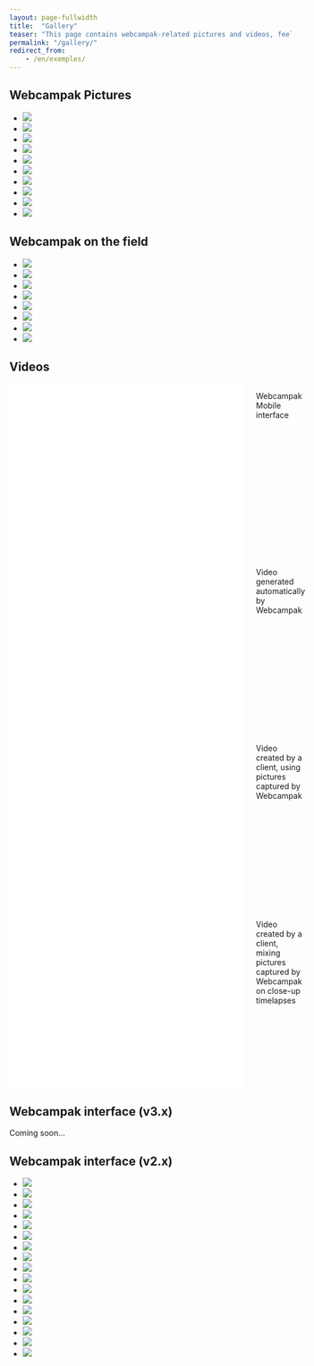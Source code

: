 ```yaml
---
layout: page-fullwidth
title:  "Gallery"
teaser: "This page contains webcampak-related pictures and videos, feel free to contact us if you want to learn more."
permalink: "/gallery/"
redirect_from:
    - /en/exemples/
---
```


## Webcampak Pictures
<ul class="clearing-thumbs small-block-grid-5" data-clearing>
  <li><a href="http://www.webcampak.com/wp-content/uploads/2010/07/IMG_1249.jpg"><img data-caption="Webcampak" class="th" src="http://www.webcampak.com/wp-content/uploads/2010/07/IMG_1249-150x150.jpg"></a></li>
  <li><a href="http://www.webcampak.com/wp-content/uploads/2010/07/IMG_1259.jpg"><img data-caption="Webcampak" class="th" src="http://www.webcampak.com/wp-content/uploads/2010/07/IMG_1259-150x150.jpg"></a></li>
  <li><a href="http://www.webcampak.com/wp-content/uploads/2010/07/IMG_1257.jpg"><img data-caption="Webcampak" class="th" src="http://www.webcampak.com/wp-content/uploads/2010/07/IMG_1257-150x150.jpg"></a></li>
  <li><a href="http://www.webcampak.com/wp-content/uploads/2010/07/IMG_1265.jpg"><img data-caption="Webcampak" class="th" src="http://www.webcampak.com/wp-content/uploads/2010/07/IMG_1265-150x150.jpg"></a></li>
  <li><a href="http://www.webcampak.com/wp-content/uploads/2010/07/IMG_1270.jpg"><img data-caption="Webcampak" class="th" src="http://www.webcampak.com/wp-content/uploads/2010/07/IMG_1270-150x150.jpg"></a></li>
  <li><a href="http://www.webcampak.com/wp-content/uploads/2011/07/Capture-IPad.jpg"><img data-caption="Webcampak Mobile (v2.x) running on an iPad" class="th" src="http://www.webcampak.com/wp-content/uploads/2011/07/Capture-IPad-150x150.jpg"></a></li>
  <li><a href="http://www.webcampak.com/wp-content/uploads/2011/07/Capture-IPad2.jpg"><img data-caption="Webcampak Mobile (v2.x) running on an iPad" class="th" src="http://www.webcampak.com/wp-content/uploads/2011/07/Capture-IPad2-150x150.jpg"></a></li>
  <li><a href="http://www.webcampak.com/wp-content/uploads/2011/07/WebcampakLocation1.jpg"><img data-caption="Rental Webcampak" class="th" src="http://www.webcampak.com/wp-content/uploads/2011/07/WebcampakLocation1-150x150.jpg"></a></li>
  <li><a href="http://www.webcampak.com/wp-content/uploads/2011/07/WebcampakLocation2.jpg"><img data-caption="Rental Webcampak" class="th" src="http://www.webcampak.com/wp-content/uploads/2011/07/WebcampakLocation2-150x150.jpg"></a></li>
  <li><a href="http://www.webcampak.com/wp-content/uploads/2011/07/WebcampakLocation3.jpg"><img data-caption="Rental Webcampak" class="th" src="http://www.webcampak.com/wp-content/uploads/2011/07/WebcampakLocation3-150x150.jpg"></a></li>
</ul>

## Webcampak on the field
<ul class="clearing-thumbs small-block-grid-5" data-clearing>
  <li><a href="http://webcampak.github.io/images//MG_2934.jpg"><img data-caption="Webcampak installed on a high-mast, requiring skilled/trained workers to install the system." class="th" src="http://webcampak.github.io/images//MG_2934-150x150.jpg"></a></li>
  <li><a href="http://webcampak.github.io/images//webcampak-high-installation.jpg"><img data-caption="High-mast installation" class="th" src="http://webcampak.github.io/images//webcampak-high-installation-150x150.jpg"></a></li>
  <li><a href="http://webcampak.github.io/images//webcampak-mast-installation.jpg"><img data-caption="Webcampak installed on the mast, the T-bar facilitates access with a ladder." class="th" src="http://webcampak.github.io/images//webcampak-mast-installation-150x150.jpg"></a></li>
  <li><a href="http://webcampak.github.io/images//webcampak-wall-installation.jpg"><img data-caption="Webcampak installed on a wall." class="th" src="http://webcampak.github.io/images//webcampak-wall-installation-150x150.jpg"></a></li>
  <li><a href="http://webcampak.github.io/images//webcampak-roof-installation.jpg"><img data-caption="Webcampak installed on a roof" class="th" src="http://webcampak.github.io/images//webcampak-roof-installation-150x150.jpg"></a></li>
  <li><a href="http://webcampak.github.io/images//IMG_20121120_112458.png"><img data-caption="Webcampak ready to be installed" class="th" src="http://webcampak.github.io/images//IMG_20121120_112458-150x150.png"></a></li>
  <li><a href="http://webcampak.github.io/images//IMG_20121120_113426.png"><img data-caption="Last-minute on-the field mount adjustments" class="th" src="http://webcampak.github.io/images//IMG_20121120_113426-150x150.png"></a></li>
  <li><a href="http://webcampak.github.io/images//IMG_20121120_131220.png"><img data-caption="We are licensed to operate cherry pickers" class="th" src="http://webcampak.github.io/images//IMG_20121120_131220-150x150.png"></a></li>
</ul>

## Videos
<div class="row">
  <div class="large-6 columns">
    <div class="flex-video">
            <iframe width="420" height="315" src="//www.youtube.com/embed/DJGEr7XwLTw" frameborder="0" allowfullscreen></iframe>
    </div>
    <p>Webcampak Mobile interface</p>
  </div>
  <div class="large-6 columns">
    <div class="flex-video">
            <iframe width="420" height="315" src="//www.youtube.com/embed/hEvGPqAwOwc" frameborder="0" allowfullscreen></iframe>
    </div>
    <p>Video generated automatically by Webcampak</p>
  </div>
</div>
<div class="row">
  <div class="large-6 columns">
    <div class="flex-video">
            <iframe width="420" height="315" src="//www.youtube.com/embed/H-7A3Ol_q64" frameborder="0" allowfullscreen></iframe>
    </div>
    <p>Video created by a client, using pictures captured by Webcampak </p>
  </div>
  <div class="large-6 columns">
    <div class="flex-video">
            <iframe width="420" height="315" src="//www.youtube.com/embed/GWFHCpWAJ1s" frameborder="0" allowfullscreen></iframe>
    </div>
    <p>Video created by a client, mixing pictures captured by Webcampak on close-up timelapses</p>
  </div>
</div>

## Webcampak interface (v3.x)
Coming soon...

## Webcampak interface (v2.x)
<ul class="clearing-thumbs small-block-grid-5" data-clearing>
  <li><a href="http://webcampak.github.io/images//wpak2.screenshot.config.capturea-full.en_.png"><img data-caption="Webcampak" class="th" src="http://webcampak.github.io/images//wpak2.screenshot.config.capturea-full.en_-150x150.png"></a></li>
  <li><a href="http://webcampak.github.io/images//wpak2.screenshot.config.capture.en_.png"><img data-caption="Webcampak" class="th" src="http://webcampak.github.io/images//wpak2.screenshot.config.capture.en_-150x150.png"></a></li>
  <li><a href="http://webcampak.github.io/images//wpak2.screenshot.config.pictures.en_.png"><img data-caption="Webcampak" class="th" src="http://webcampak.github.io/images//wpak2.screenshot.config.pictures.en_-150x150.png"></a></li>
  <li><a href="http://webcampak.github.io/images//wpak2.screenshot.config.videos.en_.png"><img data-caption="Webcampak" class="th" src="http://webcampak.github.io/images//wpak2.screenshot.config.videos.en_-150x150.png"></a></li>
  <li><a href="http://webcampak.github.io/images//wpak2.screenshot.home_.en_.png"><img data-caption="Webcampak" class="th" src="http://webcampak.github.io/images//wpak2.screenshot.home_.en_-150x150.png"></a></li>
  <li><a href="http://webcampak.github.io/images//wpak2.screenshot.logs_.capture.en_.png"><img data-caption="Webcampak" class="th" src="http://webcampak.github.io/images//wpak2.screenshot.logs_.capture.en_-150x150.png"></a></li>
  <li><a href="http://webcampak.github.io/images//wpak2.screenshot.logs_.config.en_.png"><img data-caption="Webcampak" class="th" src="http://webcampak.github.io/images//wpak2.screenshot.logs_.config.en_-150x150.png"></a></li>
  <li><a href="http://webcampak.github.io/images//wpak2.screenshot.menu_.en_.png"><img data-caption="Webcampak" class="th" src="http://webcampak.github.io/images//wpak2.screenshot.menu_.en_-150x150.png"></a></li>
  <li><a href="http://webcampak.github.io/images//wpak2.screenshot.permissions.groups.en_.png"><img data-caption="Webcampak" class="th" src="http://webcampak.github.io/images//wpak2.screenshot.permissions.groups.en_-150x150.png"></a></li>
  <li><a href="http://webcampak.github.io/images//wpak2.screenshot.permissions.sources.en_.png"><img data-caption="Webcampak" class="th" src="http://webcampak.github.io/images//wpak2.screenshot.permissions.sources.en_-150x150.png"></a></li>
  <li><a href="http://webcampak.github.io/images//wpak2.screenshot.permissions.users_.en_.png"><img data-caption="Webcampak" class="th" src="http://webcampak.github.io/images//wpak2.screenshot.permissions.users_.en_-150x150.png"></a></li>
  <li><a href="http://webcampak.github.io/images//wpak2.screenshot.pictures.email_.en_.png"><img data-caption="Webcampak" class="th" src="http://webcampak.github.io/images//wpak2.screenshot.pictures.email_.en_-150x150.png"></a></li>
  <li><a href="http://webcampak.github.io/images//wpak2.screenshot.pictures.en_.png"><img data-caption="Webcampak" class="th" src="http://webcampak.github.io/images//wpak2.screenshot.pictures.en_-150x150.png"></a></li>
  <li><a href="http://webcampak.github.io/images//wpak2.screenshot.pictures.zoom_.en_.png"><img data-caption="Webcampak" class="th" src="http://webcampak.github.io/images//wpak2.screenshot.pictures.zoom_.en_-150x150.png"></a></li>
  <li><a href="http://webcampak.github.io/images//wpak2.screenshot.stats_.diskusage.en_.png"><img data-caption="Webcampak" class="th" src="http://webcampak.github.io/images//wpak2.screenshot.stats_.diskusage.en_-150x150.png"></a></li>
  <li><a href="http://webcampak.github.io/images//wpak2.screenshot.stats_.system.en_.png"><img data-caption="Webcampak" class="th" src="http://webcampak.github.io/images//wpak2.screenshot.stats_.system.en_-150x150.png"></a></li>
  <li><a href="http://webcampak.github.io/images//wpak2.screenshot.videos.en_.png"><img data-caption="Webcampak" class="th" src="http://webcampak.github.io/images//wpak2.screenshot.videos.en_-150x150.png"></a></li>
</ul>

